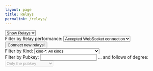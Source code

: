 ```yaml
---
layout: page
title: Relays
permalink: /relays/
---
```


<link rel="stylesheet" href="/assets/css/main.css">
<script src="/assets/js/main.js"></script>

<select name="tab" id="tab" onchange="setDirty()">
  <option value="relays">Show Relays</option>
  <option value="events">Show Events</option>
</select>
<br>

<div id="relay-filters">
  <label for="relay-filter">Filter by Relay performance:</label>
  <select name="relay-filter" id="relay-filter" onchange="setDirty()">
    <option value="sentConnected">Sent us many without dropping</option>
    <option value="sentMany">Sent us many events</option>
    <option value="sent">Sent us events</option>
    <option value="didConnect" selected>Accepted WebSocket connection</option>
    <option value="all">All</option>
  </select>
  <br><input id="connectNewRelays" type="button" onclick="connectRelays()" value="Connect new relays!">
</div>
<div id="event-filters">
  <label for="kind-filter">Filter by Kind:</label>
  <select name="kind-filter" id="kind-filter" onchange="setDirty()">
    <option value="all">kind-*: All kinds</option>
    <option value="unknown">kind-?: Stuff we don't handle yet</option>
    <option value="0">kind-0: Metadata</option>
    <option value="1">kind-1: Public Post</option>
    <option value="2">kind-2: Relay Recommendation</option>
    <option value="3">kind-3: Follows List</option>
    <option value="4">kind-4: DM</option>
    <option value="5">kind-5: Deletions</option>
    <option value="6">kind-6: Quoted Boost</option>
    <option value="7">kind-7: Reactions</option>
    <option value="30">kind-30: Chess</option>
    <option value="60">kind-60: Ride Sharing</option>
  </select>
  <br>
  <label for="pubkey-filter">Filter by Pubkey:</label>
  <input type="text" name="pubkey-filter" id="pubkey-filter" onchange="setDirty()">
  <label for="degree-filter">... and follows of degree:</label>
  <select name="degree-filter" id="degree-filter" disabled onchange="setDirty()">
    <option value="0">Only the pubkey</option>
    <option value="1">Follows of the pubkey</option>
    <option value="2">Follows² of the pubkey</option>
    <option value="3">Follows³ of the pubkey</option>
    <option value="4">Follows⁴ of the pubkey</option>
    <option value="5">Follows⁵ of the pubkey</option>
  </select>
</div>
<br>
<div id="output"></div>
